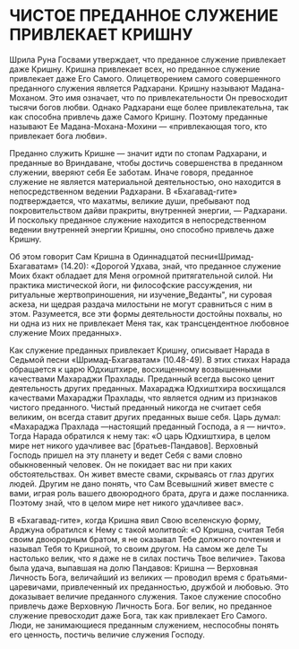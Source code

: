 # ЧИСТОЕ ПРЕДАННОЕ СЛУЖЕНИЕ ПРИВЛЕКАЕТ КРИШНУ

Шрила Руна Госвами утверждает, что преданное служение привлекает даже Кришну. Кришна привлекает всех, но преданное служение привлекает даже Его Самого. Олицетворением самого совершенного преданного служения является Радхарани. Кришну называют Мадана-Моханом. Это имя означает, что по привлекательности Он превосходит тысячи богов любви. Однако Радхарани еще более привлекательна, так как способна привлечь даже Самого Кришну. Поэтому преданные называют Ее Мадана-Мохана-Мохини — «привлекающая того, кто привлекает бога любви».

Преданно служить Кришне — значит идти по стопам Радхарани, и преданные во Вриндаване, чтобы достичь совершенства в преданном служении, вверяют себя Ее заботам. Иначе говоря, преданное служение не является материальной деятельностью, оно находится в непосредственном ведении Радхарани. В «Бхагавад-гите» подтверждается, что махатмы, великие души, пребывают под покровительством дайви пракриты, внутренней энергии, — Радхарани. И поскольку преданное служение находится в непосредственном ведении внутренней энергии Кришны, оно способно привлечь даже Кришну.

Об этом говорит Сам Кришна в Одиннадцатой песни«Шримад-Бхагаватам» (14.20): «Дорогой Удхава, знай, что преданное служение Моих бхакт обладает для Меня огромной притягательной силой. Ни практика мистической йоги, ни философские рассуждения, ни ритуальные жертвоприношения, ни изучение„Веданты", ни суровая аскеза, ни щедрая раздача милостыни не могут сравниться с ним в этом. Разумеется, все эти формы деятельности достойны похвалы, но ни одна из них не привлекает Меня так, как трансцендентное любовное служение Моих преданных».

Как служение преданных привлекает Кришну, описывает Нарада в Седьмой песни «Шримад-Бхагаватам» (10.48-49). В этих стихах Нарада обращается к царю Юдхиштхире, восхищенному возвышенными качествами Махараджи Прахлады. Преданный всегда высоко ценит деятельность других преданных. Махараджа Юдхиштхира восхищался качествами Махараджи Прахлады, что является одним из признаков чистого преданного. Чистый преданный никогда не считает себя великим, он всегда ставит других преданных выше себя. Царь думал: «Махараджа Прахлада —настоящий преданный Господа, а я — ничто». Тогда Нарада обратился к нему так: «О царь Юдхиштхира, в целом мире нет никого удачливее вас [братьев-Пандавов]. Верховный Господь пришел на эту планету и ведет Себя с вами словно обыкновенный человек. Он не покидает вас ни при каких обстоятельствах. Он живет вместе свами, скрываясь от глаз других людей. Другим не дано понять, что Сам Всевышний живет вместе с вами, играя роль вашего двоюродного брата, друга и даже посланника. Поэтому знай, что в целом мире нет никого удачливее вас».

В «Бхагавад-гите», когда Кришна явил Свою вселенскую форму, Арджуна обратился к Нему с такой молитвой: «О Кришна, считая Тебя своим двоюродным братом, я не оказывал Тебе должного почтения и называл Тебя то Кришной, то своим другом. На самом же деле Ты настолько велик, что я даже не в силах постичь Твое величие». Такова была удача, выпавшая на долю Пандавов: Кришна — Верховная Личность Бога, величайший из великих — проводил время с братьями-царевичами, привлеченный их преданностью, дружбой и любовью. Это доказывает величие преданного служения. Такое служение способно привлечь даже Верховную Личность Бога. Бог велик, но преданное служение превосходит даже Бога, так как привлекает Его Самого. Люди, не занимающиеся преданным служением, неспособны понять его ценность, постичь величие служения Господу.
